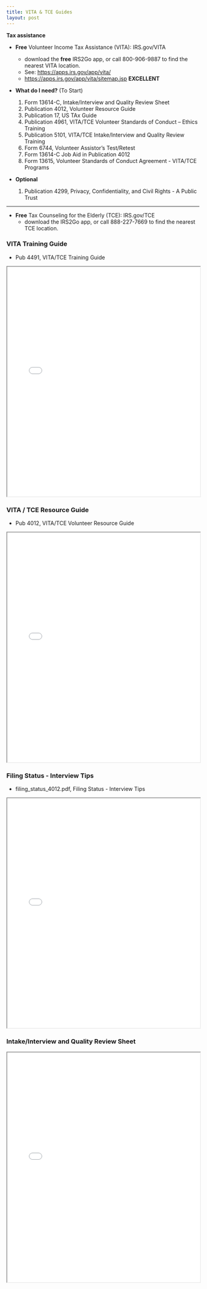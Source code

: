 ```yaml
---
title: VITA & TCE Guides
layout: post
---
```


**Tax assistance**

- **Free** Volunteer Income Tax Assistance (VITA): IRS.gov/VITA  
   - download the **free** IRS2Go app, or call 800-906-9887 to find the nearest VITA location.
   - See: https://apps.irs.gov/app/vita/
   - https://apps.irs.gov/app/vita/sitemap.jsp **EXCELLENT**


- **What do I need?** (To Start)
  1. Form 13614-C, Intake/Interview and Quality Review Sheet 
  1. Publication 4012, Volunteer Resource Guide
  1. Publication 17, US TAx Guide
  1. Publication 4961, VITA/TCE Volunteer Standards of Conduct – Ethics Training
  1. Publication 5101, VITA/TCE Intake/Interview and Quality Review Training
  1. Form 6744, Volunteer Assistor’s Test/Retest
  1. Form 13614-C Job Aid in Publication 4012
  1. Form 13615, Volunteer Standards of Conduct Agreement - VITA/TCE Programs 
- **Optional**  
  1. Publication 4299, Privacy, Confidentiality, and Civil Rights - A Public Trust 


<hr class="red">

-  **Free** Tax Counseling for the Elderly (TCE): IRS.gov/TCE  
   - download the IRS2Go app, or call 888-227-7669 to find the nearest TCE location.

### VITA Training Guide

-  Pub 4491, VITA/TCE Training Guide 

<div class="pdf-container">
    <iframe src="/irs.ea/assets/pdfs/p4491.pdf" height="600" width="100%" allowFullScreen="true">
    </iframe>
</div>

### VITA / TCE Resource Guide

- Pub 4012, VITA/TCE Volunteer Resource Guide 

<div class="pdf-container">
    <iframe src="/irs.ea/assets/pdfs/p4012.pdf" height="600" width="100%" allowFullScreen="true">
    </iframe>
</div>

### Filing Status - Interview Tips

- filing_status_4012.pdf, Filing Status - Interview Tips

<div class="pdf-container">
    <iframe src="/irs.ea/assets/pdfs/filing_status_4012.pdf" height="600" width="100%" allowFullScreen="true">
    </iframe>
</div>

### Intake/Interview and Quality Review Sheet

<div class="pdf-container">
    <iframe src="/irs.ea/assets/pdfs/f13614c.pdf" height="600" width="100%" allowFullScreen="true">
    </iframe>
</div>

